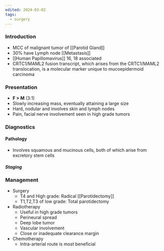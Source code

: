 ```yaml
---
edited: 2024-03-02
tags:
  - surgery
---
```

### Introduction
- MCC of malignant tumor of [[Parotid Gland]]
- 30% have Lymph node [[Metastasis]]
- [[Human Papillomavirus]] 16, 18 associated
- CRTC1/MAML2 fusion transcript, which arises from the CRTC1/MAML2 translocation, is a molecular marker unique to mucoepidermoid carcinoma 

### Presentation
- **F > M** (3:1)
- Slowly increasing mass, eventually attaining a large size
- Hard, nodular and involves skin and lymph nodes
- Pain, facial nerve involvement seen in high grade tumors

### Diagnostics

#### Pathology
- Involves squamous and mucinous cells, both of which arise from excretory stem cells
##### Staging

### Management
- Surgery
	- T4 and High grade: Radical [[Parotidectomy]]
	- T1,T2,T3 of low grade: Total parotidectomy
- Radiotherapy
	- Useful in high grade tumors
	- Perineural spread
	- Deep lobe tumor
	- Vascular involvement
	- Close or inadequate clearance margin
- Chemotherapy
	- Intra-arterial route is most beneficial 